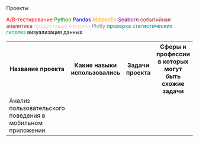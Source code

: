 <html>
<head>
  Проекты
</head>
<body>
  <table>
    <tr>
      <th>Название проекта</th>
      <th>Какие навыки использовались</th>
      <th>Задачи проекта</th>
      <th>Сферы и профессии в которых могут быть схожие задачи</th>
      <th>Ключевые слова</th>
    </tr>
    <tr>
      <td>Анализ пользовательского поведения в мобильном приложении</td>
      
<span style="color:red;">A/B-тестирование</span>
<span style="color:green;">Python</span>
<span style="color:blue;">Pandas</span>
<span style="color:orange;">Matplotlib</span>
<span style="color:purple;">Seaborn</span>
<span style="color:brown;">событийная аналитика</span>
<span style="color:pink;">продуктовые метрики</span>
<span style="color:gray;">Plotly</span>
<span style="color:teal;">проверка статистических гипотез</span>
<span style="color:black;">визуализация данных</span>
</tr>
</table></td>
      <td></td>
      <td></td>
      <td></td>  
    </tr>
    <tr>
      <td></td>
      <td></td>
      <td></td>
      <td></td>
      <td></td>  
    </tr>
  </table>
</body>
</html>
